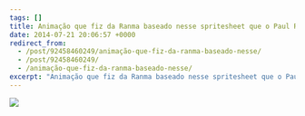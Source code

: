 ```yaml
---
tags: []
title: Animação que fiz da Ranma baseado nesse spritesheet que o Paul Robertson fez.
date: 2014-07-21 20:06:57 +0000
redirect_from:
  - /post/92458460249/animação-que-fiz-da-ranma-baseado-nesse/
  - /post/92458460249/
  - /animação-que-fiz-da-ranma-baseado-nesse/
excerpt: "Animação que fiz da Ranma baseado nesse spritesheet que o Paul Robertson fez."
---
```


![](https://38.media.tumblr.com/6e31613f343e8e645bc8bdbda5a729f2/tumblr_n92vvlSDPQ1qma17bo1_100.gif)

